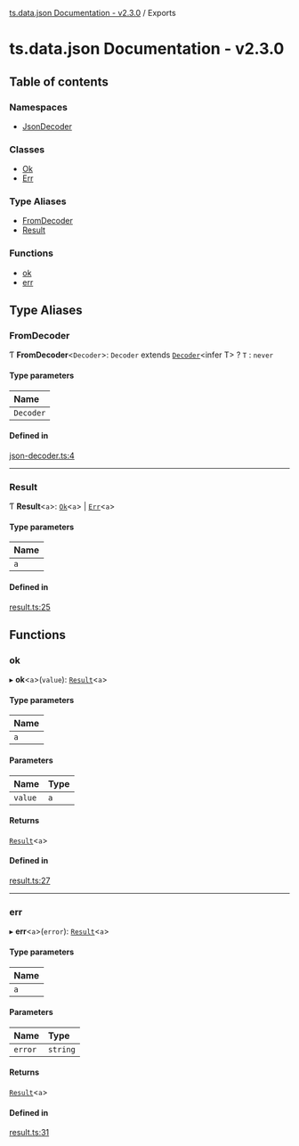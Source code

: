 [ts.data.json Documentation - v2.3.0](README.md) / Exports

# ts.data.json Documentation - v2.3.0

## Table of contents

### Namespaces

- [JsonDecoder](modules/JsonDecoder.md)

### Classes

- [Ok](classes/Ok.md)
- [Err](classes/Err.md)

### Type Aliases

- [FromDecoder](modules.md#fromdecoder)
- [Result](modules.md#result)

### Functions

- [ok](modules.md#ok)
- [err](modules.md#err)

## Type Aliases

### FromDecoder

Ƭ **FromDecoder**\<`Decoder`\>: `Decoder` extends [`Decoder`](classes/JsonDecoder.Decoder.md)\<infer T\> ? `T` : `never`

#### Type parameters

| Name |
| :------ |
| `Decoder` |

#### Defined in

[json-decoder.ts:4](https://github.com/joanllenas/ts.data.json/blob/1f9abb84ecfff2ac73795d27c4f5404c78469f11/src/json-decoder.ts#L4)

___

### Result

Ƭ **Result**\<`a`\>: [`Ok`](classes/Ok.md)\<`a`\> \| [`Err`](classes/Err.md)\<`a`\>

#### Type parameters

| Name |
| :------ |
| `a` |

#### Defined in

[result.ts:25](https://github.com/joanllenas/ts.data.json/blob/1f9abb84ecfff2ac73795d27c4f5404c78469f11/src/result.ts#L25)

## Functions

### ok

▸ **ok**\<`a`\>(`value`): [`Result`](modules.md#result)\<`a`\>

#### Type parameters

| Name |
| :------ |
| `a` |

#### Parameters

| Name | Type |
| :------ | :------ |
| `value` | `a` |

#### Returns

[`Result`](modules.md#result)\<`a`\>

#### Defined in

[result.ts:27](https://github.com/joanllenas/ts.data.json/blob/1f9abb84ecfff2ac73795d27c4f5404c78469f11/src/result.ts#L27)

___

### err

▸ **err**\<`a`\>(`error`): [`Result`](modules.md#result)\<`a`\>

#### Type parameters

| Name |
| :------ |
| `a` |

#### Parameters

| Name | Type |
| :------ | :------ |
| `error` | `string` |

#### Returns

[`Result`](modules.md#result)\<`a`\>

#### Defined in

[result.ts:31](https://github.com/joanllenas/ts.data.json/blob/1f9abb84ecfff2ac73795d27c4f5404c78469f11/src/result.ts#L31)
